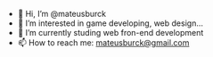 - 👋 Hi, I’m @mateusburck
- 👀 I’m interested in game developing, web design...
- 🌱 I’m currently studing web fron-end development
- 📫 How to reach me: mateusburck@gmail.com

<!---
mateusburck/mateusburck is a ✨ special ✨ repository because its `README.md` (this file) appears on your GitHub profile.
You can click the Preview link to take a look at your changes.
--->
